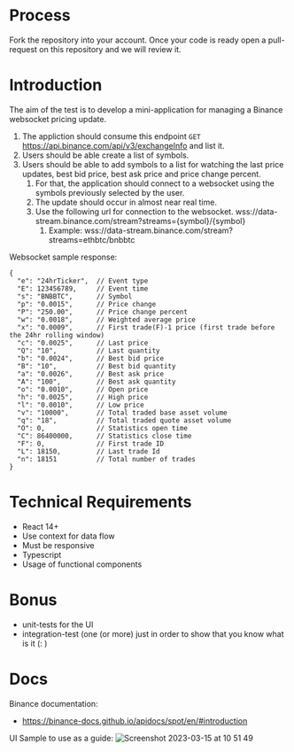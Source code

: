 # Process

Fork the repository into your account. Once your code is ready open a pull-request on this repository and we will review it.

# Introduction

The aim of the test is to develop a mini-application for managing a Binance websocket pricing update.

1. The appliction should consume this endpoint `GET` https://api.binance.com/api/v3/exchangeInfo and list it. 
2. Users should be able create a list of symbols.
3. Users should be able to add symbols to a list for watching the last price updates, best bid price, best ask price and price change percent.
   1. For that, the application should connect to a websocket using the symbols previously selected by the user.
   2. The update should occur in almost near real time.
   3. Use the following url for connection to the websocket. wss://data-stream.binance.com/stream?streams={symbol}/{symbol}
      1. Example: wss://data-stream.binance.com/stream?streams=ethbtc/bnbbtc

Websocket sample response:
```
{
  "e": "24hrTicker",  // Event type
  "E": 123456789,     // Event time
  "s": "BNBBTC",      // Symbol
  "p": "0.0015",      // Price change
  "P": "250.00",      // Price change percent
  "w": "0.0018",      // Weighted average price
  "x": "0.0009",      // First trade(F)-1 price (first trade before the 24hr rolling window)
  "c": "0.0025",      // Last price
  "Q": "10",          // Last quantity
  "b": "0.0024",      // Best bid price
  "B": "10",          // Best bid quantity
  "a": "0.0026",      // Best ask price
  "A": "100",         // Best ask quantity
  "o": "0.0010",      // Open price
  "h": "0.0025",      // High price
  "l": "0.0010",      // Low price
  "v": "10000",       // Total traded base asset volume
  "q": "18",          // Total traded quote asset volume
  "O": 0,             // Statistics open time
  "C": 86400000,      // Statistics close time
  "F": 0,             // First trade ID
  "L": 18150,         // Last trade Id
  "n": 18151          // Total number of trades
}
````

# Technical Requirements

- React 14+
- Use context for data flow
- Must be responsive
- Typescript
- Usage of functional components

# Bonus
- unit-tests for the UI
- integration-test (one (or more) just in order to show that you know what is it (: )

# Docs
  
Binance documentation:
- https://binance-docs.github.io/apidocs/spot/en/#introduction

UI Sample to use as a guide:
![Screenshot 2023-03-15 at 10 51 49](https://user-images.githubusercontent.com/20883536/225329370-30ff8f83-7493-4b91-9ae1-561b6fe6bda3.png)
